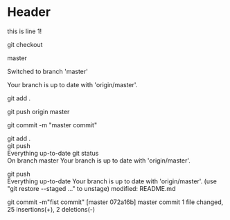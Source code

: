 # Header
this is line 1!


git checkout

master

Switched to branch 'master'

Your branch is up to date with 'origin/master'.

git add .

git push origin master

git commit -m "master commit"



git add .    
 git push     
Everything up-to-date
  git status   
On branch master
Your branch is up to date with 'origin/master'.

  git push     
Everything up-to-date
Your branch is up to date with 'origin/master'.
  (use "git restore --staged <file>..." to unstage)
        modified:   README.md

  git commit -m"fist commit"
  [master 072a16b] master commit
 1 file changed, 25 insertions(+), 2 deletions(-)